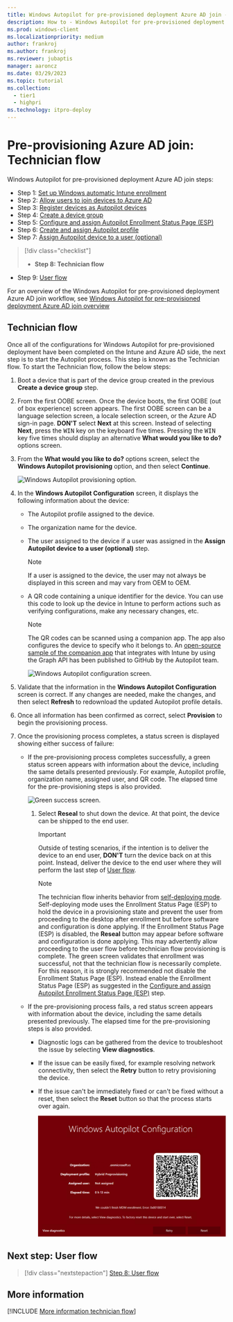 ```yaml
---
title: Windows Autopilot for pre-provisioned deployment Azure AD join - Step 8 of 9 - Technician flow
description: How to - Windows Autopilot for pre-provisioned deployment Azure AD join - Step 8 of 9 - Technician flow.
ms.prod: windows-client
ms.localizationpriority: medium
author: frankroj
ms.author: frankroj
ms.reviewer: jubaptis
manager: aaroncz
ms.date: 03/29/2023
ms.topic: tutorial
ms.collection: 
  - tier1
  - highpri
ms.technology: itpro-deploy
---
```


# Pre-provisioning Azure AD join: Technician flow

Windows Autopilot for pre-provisioned deployment Azure AD join steps:
- Step 1: [Set up Windows automatic Intune enrollment](azure-ad-join-automatic-enrollment.md)
- Step 2: [Allow users to join devices to Azure AD](azure-ad-join-allow-users-to-join.md)
- Step 3: [Register devices as Autopilot devices](azure-ad-join-register-device.md)
- Step 4: [Create a device group](azure-ad-join-device-group.md)
- Step 5: [Configure and assign Autopilot Enrollment Status Page (ESP)](azure-ad-join-esp.md)
- Step 6: [Create and assign Autopilot profile](azure-ad-join-autopilot-profile.md)
- Step 7: [Assign Autopilot device to a user (optional)](azure-ad-join-assign-device-to-user.md)
> [!div class="checklist"]
> - **Step 8: Technician flow**
- Step 9: [User flow](hybrid-azure-ad-join-user-flow.md)

For an overview of the Windows Autopilot for pre-provisioned deployment Azure AD join workflow, see [Windows Autopilot for pre-provisioned deployment Azure AD join overview](azure-ad-join-workflow.md)

## Technician flow

Once all of the configurations for Windows Autopilot for pre-provisioned deployment have been completed on the Intune and Azure AD side, the next step is to start the Autopilot process. This step is known as the Technician flow. To start the Technician flow, follow the below steps:

1. Boot a device that is part of the device group created in the previous **Create a device group** step.

1. From the first OOBE screen. Once the device boots, the first OOBE (out of box experience) screen appears. The first OOBE screen can be a language selection screen, a locale selection screen, or the Azure AD sign-in page. **DON'T** select **Next** at this screen. Instead of selecting **Next**, press the <kbd>WIN</kbd> key on the keyboard five times. Pressing the <kbd>WIN</kbd> key five times should display an alternative **What would you like to do?** options screen.

1. From the **What would you like to do?** options screen, select the **Windows Autopilot provisioning** option, and then select **Continue**.

    ![Windows Autopilot provisioning option.](../../images/choice.png)

1. In the **Windows Autopilot Configuration** screen, it displays the following information about the device:

   - The Autopilot profile assigned to the device.

   - The organization name for the device.

   - The user assigned to the device if a user was assigned in the **Assign Autopilot device to a user (optional)** step.

      > [!NOTE]
      >
      > If a user is assigned to the device, the user may not always be displayed in this screen and may vary from OEM to OEM.

   - A QR code containing a unique identifier for the device. You can use this code to look up the device in Intune to perform actions such as verifying configurations, make any necessary changes, etc.

      > [!NOTE]
      >
      > The QR codes can be scanned using a companion app. The app also configures the device to specify who it belongs to. An [open-source sample of the companion app](https://github.com/Microsoft/WindowsAutopilotCompanion) that integrates with Intune by using the Graph API has been published to GitHub by the Autopilot team.

      ![Windows Autopilot configuration screen.](../../images/landing.png)

1. Validate that the information in the **Windows Autopilot Configuration** screen is correct. If any changes are needed, make the changes, and then select **Refresh** to redownload the updated Autopilot profile details.

1. Once all information has been confirmed as correct, select **Provision** to begin the provisioning process.

1. Once the provisioning process completes, a status screen is displayed showing either success of failure:

   - If the pre-provisioning process completes successfully, a green status screen appears with information about the device, including the same details presented previously. For example, Autopilot profile, organization name, assigned user, and QR code. The elapsed time for the pre-provisioning steps is also provided.

        ![Green success screen.](../../images/white-glove-result.png)

     1. Select **Reseal** to shut down the device. At that point, the device can be shipped to the end user.

        > [!IMPORTANT]
        >
        > Outside of testing scenarios, if the intention is to deliver the device to an end user, **DON'T** turn the device back on at this point. Instead, deliver the device to the end user where they will perform the last step of [User flow](hybrid-azure-ad-join-user-flow.md).

        > [!NOTE]
        >
        > The technician flow inherits behavior from [self-deploying mode](../self-deploying/self-deploying-workflow.md). Self-deploying mode uses the Enrollment Status Page (ESP) to hold the device in a provisioning state and prevent the user from proceeding to the desktop after enrollment but before software and configuration is done applying. If the Enrollment Status Page (ESP) is disabled, the **Reseal** button may appear before software and configuration is done applying. This may advertently allow proceeding to the user flow before technician flow provisioning is complete. The green screen validates that enrollment was successful, not that the technician flow is necessarily complete. For this reason, it is strongly recommended not disable the Enrollment Status Page (ESP). Instead enable the Enrollment Status Page (ESP) as suggested in the [Configure and assign Autopilot Enrollment Status Page (ESP)](azure-ad-join-esp.md) step.

   - If the pre-provisioning process fails, a red status screen appears with information about the device, including the same details presented previously. The elapsed time for the pre-provisioning steps is also provided.

     - Diagnostic logs can be gathered from the device to troubleshoot the issue by selecting **View diagnostics**.

     - If the issue can be easily fixed, for example resolving network connectivity, then select the **Retry** button to retry provisioning the device.

     - If the issue can't be immediately fixed or can't be fixed without a reset, then select the **Reset** button so that the process starts over again.

        ![Red failure screen.](../../images/troubleshoot-device-enrollment/0x80180014-error-code-pre-provisioning-page.png)

## Next step: User flow

> [!div class="nextstepaction"]
> [Step 8: User flow](azure-ad-join-user-flow.md)

## More information

[!INCLUDE [More information technician flow](../includes/more-info-technician-flow.md)]
